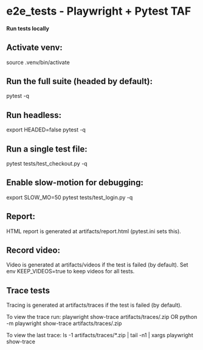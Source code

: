 # e2e_tests - Playwright + Pytest TAF

#### Run tests locally

## Activate venv:
source .venv/bin/activate

## Run the full suite (headed by default):
pytest -q

## Run headless:
export HEADED=false
pytest -q

## Run a single test file:
pytest tests/test_checkout.py -q

## Enable slow-motion for debugging:
export SLOW_MO=50
pytest tests/test_login.py -q

## Report:
HTML report is generated at artifacts/report.html (pytest.ini sets this).

## Record video:
Video is generated at artifacts/videos if the test is failed (by default).
Set env KEEP_VIDEOS=true to keep videos for all tests.

## Trace tests
Tracing is generated at artifacts/traces if the test is failed (by default).

To view the trace run:
playwright show-trace artifacts/traces/<your-trace-file>.zip
OR
python -m playwright show-trace artifacts/traces/<your-trace-file>.zip

To view the last trace:
ls -1 artifacts/traces/*.zip | tail -n1 | xargs playwright show-trace


